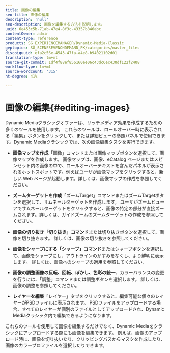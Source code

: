 ```yaml
---
title: 画像の編集
seo-title: 画像の編集
description: 'null'
seo-description: 画像を編集する方法を説明します。
uuid: 6e453c5b-71ab-47e4-8f3c-43357b846abc
contentOwner: admin
content-type: reference
products: SG_EXPERIENCEMANAGER/Dynamic-Media-Classic
geptopics: SG_SCENESEVENONDEMAND_PK/categories/master_files
discoiquuid: efa2c56e-4543-47fa-a4e8-b94021102d01
translation-type: tm+mt
source-git-commit: 1df4f88ef856160ee06c43dc6ec430df122f2408
workflow-type: tm+mt
source-wordcount: '315'
ht-degree: 41%

---
```



# 画像の編集{#editing-images}

Dynamic Mediaクラシックオファーは、リッチメディア効果を作成するための多くのツールを使用します。 これらのツールは、ロールオーバー時に表示される「編集」ボタンをクリックして、または詳細ビューの参照パネルで使用できます。Dynamic Mediaクラシックでは、次の画像編集タスクを実行できます。

* **画像マップを作成**「画像」コマンドまたは画像マップボタンを選択して、画像マップを作成します。 画像マップは、画像、eCatalog ページまたはスピンセット内の画像の中で、ロールオーバーテキストを含んだパネルが表示されるホットスポットです。例えばユーザが画像マップをクリックすると、新しい Web ページが起動します。詳しくは、画像マップの作成を参照してください。

* **ズームターゲットを作成**「ズームTarget」コマンドまたはズームTargetボタンを選択して、サムネールターゲットを作成します。 ユーザがズームビューアでサムネールターゲットをクリックすると、画像の特定の部分が直接ズームされます。詳しくは、ガイドズームのズームターゲットの作成を参照してください。

* **画像の切り抜き「切り抜き」コマンド**&#x200B;または切り抜きボタンを選択して、画像を切り抜きます。 詳しくは、画像の切り抜きを参照してください。

* **画像をシャープにする「シャープ」コマンド**&#x200B;またはシャープボタンを選択して、画像をシャープにし、アウトラインのかすみをなくし、より鮮明に表示します。 詳しくは、画像へのシャープの適用を参照してください.

* **画像の調整画像の反転、回転、ぼかし、色彩の統一**、カラーバランスの変更を行うには、「調整」コマンドまたは調整ボタンを選択します。 詳しくは、画像の調整を参照してください。

* **レイヤーを編集**「レイヤー」タブをクリックすると、編集可能な個々のレイヤーがPSDファイルに表示されます。 PSDファイルをアップロードする場合、すべてのレイヤーが個別のファイルとしてアップロードされ、Dynamic Mediaクラシック内で編集できるようになります。

これらのツールを使用して画像を編集するだけでなく、Dynamic Mediaをクラシックにアップロードする際にも画像を編集できます。 例えば、画像のアップロード時に、画像を切り抜いたり、クリッピングパスからマスクを作成したり、画像のカラープロファイルを選択したりできます。
